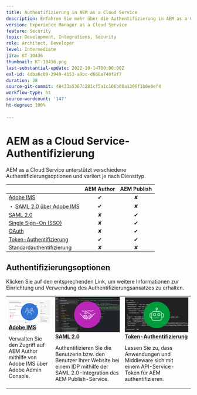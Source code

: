 ```yaml
---
title: Authentifizierung in AEM as a Cloud Service
description: Erfahren Sie mehr über die Authentifizierung in AEM as a Cloud Service.
version: Experience Manager as a Cloud Service
feature: Security
topic: Development, Integrations, Security
role: Architect, Developer
level: Intermediate
jira: KT-10436
thumbnail: KT-10436.png
last-substantial-update: 2022-10-14T00:00:00Z
exl-id: 4dba6c09-2949-4153-a9bc-d660a740f8f7
duration: 28
source-git-commit: 48433a5367c281cf5a1c106b08a1306f1b0e8ef4
workflow-type: ht
source-wordcount: '147'
ht-degree: 100%

---
```


# AEM as a Cloud Service-Authentifizierung

AEM as a Cloud Service unterstützt verschiedene Authentifizierungsoptionen und variiert je nach Diensttyp.

|                       | AEM Author | AEM Publish |
|-----------------------|:----------:|:-----------:|
| [Adobe IMS](../accessing/overview.md) | ✔ | ✘ |
| ・ [SAML 2.0 über Adobe IMS](https://experienceleague.adobe.com/docs/experience-manager-cloud-service/content/security/ims-support.html?lang=de#how-to-set-up) | ✔ | ✘ |
| [SAML 2.0](./saml-2-0.md) | ✘ | ✔ |
| [Single Sign-On (SSO)](https://experienceleague.adobe.com/docs/experience-manager-cloud-service/content/sites/authoring/personalization/user-and-group-sync-for-publish-tier.html?lang=de#integration-with-an-idp) | ✘ | ✔ |
| [OAuth](https://experienceleague.adobe.com/docs/experience-manager-cloud-service/content/sites/authoring/personalization/user-and-group-sync-for-publish-tier.html?lang=de#integration-with-an-idp) | ✘ | ✔ |
| [Token-Authentifizierung](../../headless-tutorial/authentication/overview.md) | ✔ | ✔ |
| Standardauthentifizierung | ✘ | ✘ |

## Authentifizierungsoptionen

Klicken Sie auf den entsprechenden Link, um weitere Informationen zur Einrichtung und Verwendung des Authentifizierungsansatzes zu erhalten.

<table>
  <tr>
   <td>
      <a  href="../accessing/overview.md"><img alt="Adobe IMS" src="./assets/card--adobe-ims.png"/></a>
      <div><strong><a href="../accessing/overview.md">Adobe IMS</a></strong></div>
      <p>
          Verwalten Sie den Zugriff auf AEM Author mithilfe von Adobe IMS über Adobe Admin Console.
      </p>
    </td>   
   <td>
      <a  href="./saml-2-0.md"><img alt="SAML 2.0" src="./assets/card--saml-2-0.png"/></a>
      <div><strong><a href="./saml-2-0.md">SAML 2.0</a></strong></div>
      <p>
        Authentifizieren Sie die Benutzerin bzw. den Benutzer Ihrer Website bei einem IDP mithilfe der SAML 2.0-Integration des AEM Publish-Service.
      </p>
    </td>   
   <td>
      <a  href="../../headless-tutorial/authentication/overview.md"><img alt="Token" src="./assets/card--token.png"/></a>
      <div><strong><a href="../../headless-tutorial/authentication/overview.md">Token-Authentifizierung</a></strong></div>
      <p>
        Lassen Sie zu, dass Anwendungen und Middleware sich mit einem API-Service-Token für AEM authentifizieren.
      </p>
    </td>   
  </tr>
</table>
